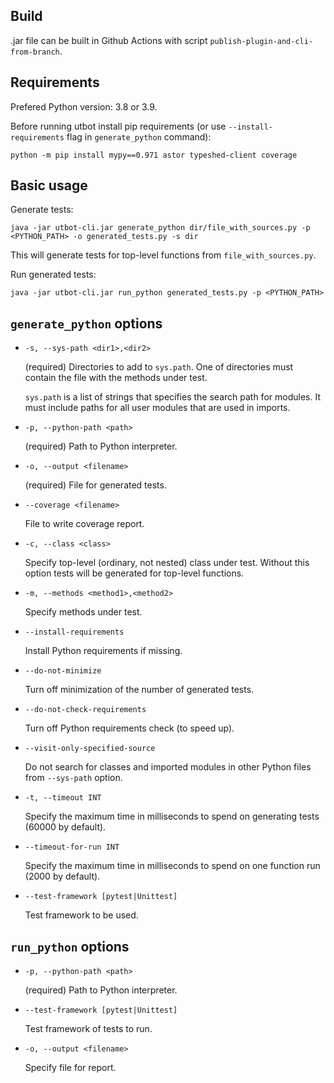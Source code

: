 ## Build

.jar file can be built in Github Actions with script `publish-plugin-and-cli-from-branch`.

## Requirements

Prefered Python version: 3.8 or 3.9.

Before running utbot install pip requirements (or use `--install-requirements` flag in `generate_python` command):

    python -m pip install mypy==0.971 astor typeshed-client coverage

## Basic usage

Generate tests:

    java -jar utbot-cli.jar generate_python dir/file_with_sources.py -p <PYTHON_PATH> -o generated_tests.py -s dir

This will generate tests for top-level functions from `file_with_sources.py`.

Run generated tests:

    java -jar utbot-cli.jar run_python generated_tests.py -p <PYTHON_PATH>

## `generate_python` options
  
- `-s, --sys-path <dir1>,<dir2>`              

  (required) Directories to add to `sys.path`. One of directories must contain the file with the methods under test.
  
  `sys.path` is a list of strings that specifies the search path for modules. It must include paths for all user modules that are used in imports.

- `-p, --python-path <path>`           

  (required) Path to Python interpreter.
  
- `-o, --output <filename>`                

  (required) File for generated tests.

- `--coverage <filename>`                  
  
  File to write coverage report.
  
- `-c, --class <class>`
  
  Specify top-level (ordinary, not nested) class under test. Without this option tests will be generated for top-level functions.
  
- `-m, --methods <method1>,<method2>`

  Specify methods under test.

- `--install-requirements`           

  Install Python requirements if missing.
  
- `--do-not-minimize`                
  
  Turn off minimization of the number of generated tests.

- `--do-not-check-requirements`
  
  Turn off Python requirements check (to speed up).
  
- `--visit-only-specified-source`

  Do not search for classes and imported modules in other Python files from `--sys-path` option.

- `-t, --timeout INT`                

  Specify the maximum time in milliseconds to spend on generating tests (60000 by default).
  
- `--timeout-for-run INT`            

  Specify the maximum time in milliseconds to spend on one function run (2000 by default).

- `--test-framework [pytest|Unittest]`

  Test framework to be used.
  
## `run_python` options

- `-p, --python-path <path>`
  
  (required) Path to Python interpreter.

- `--test-framework [pytest|Unittest]`
  
  Test framework of tests to run.

- `-o, --output <filename>`

  Specify file for report.
